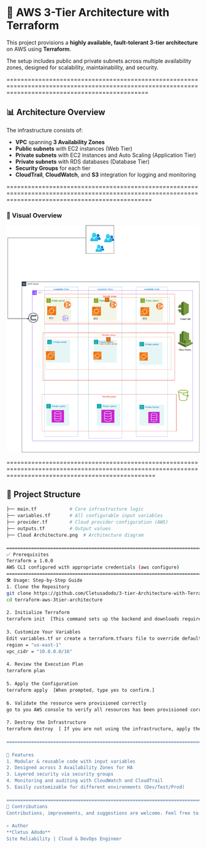 # 🚀 AWS 3-Tier Architecture with Terraform

This project provisions a **highly available, fault-tolerant 3-tier architecture** on AWS using **Terraform**. 

The setup includes public and private subnets across multiple availability zones, designed for scalability, maintainability, and security.

====================================================================================================================================================

## 📊 Architecture Overview

The infrastructure consists of:

- **VPC** spanning **3 Availability Zones**
- **Public subnets** with EC2 instances (Web Tier)
- **Private subnets** with EC2 instances and Auto Scaling (Application Tier)
- **Private subnets** with RDS databases (Database Tier)
- **Security Groups** for each tier
- **CloudTrail**, **CloudWatch**, and **S3** integration for logging and monitoring

=====================================================================================================================================================

### 📌 Visual Overview

![Cloud Architecture](./Cloud%20Architecture.png)

======================================================================================================================================================

## 📁 Project Structure

```bash
├── main.tf            # Core infrastructure logic
├── variables.tf       # All configurable input variables
├── provider.tf        # Cloud provider configuration (AWS)
├── outputs.tf         # Output values
├── Cloud Architecture.png  # Architecture diagram

========================================================================================================================================================
✅ Prerequisites
Terraform ≥ 1.0.0
AWS CLI configured with appropriate credentials (aws configure)
========================================================================================================================================================
🛠️ Usage: Step-by-Step Guide
1. Clone the Repository
git clone https://github.com/Cletusadodo/3-tier-Architecture-with-Terraform.git
cd terraform-aws-3tier-architecture

2. Initialize Terraform
terraform init  [This command sets up the backend and downloads required provider plugins]

3. Customize Your Variables
Edit variables.tf or create a terraform.tfvars file to override default values. Example:
region = "us-east-1"
vpc_cidr = "10.0.0.0/16"

4. Review the Execution Plan
terraform plan

5. Apply the Configuration
terraform apply  [When prompted, type yes to confirm.]

6. Validate the resource were provisioned correctly
go to you AWS console to verify all resources has been provisioned correctly

7. Destroy the Infrastructure 
terraform destroy  [ If you are not using the infrastructure, apply the terraform destroy command so you don't incur bills]

=====================================================================================================================================================

🧰 Features
1. Modular & reusable code with input variables
2. Designed across 3 Availability Zones for HA
3. Layered security via security groups
4. Monitoring and auditing with CloudWatch and CloudTrail
5. Easily customizable for different environments (Dev/Test/Prod)

=======================================================================================================================================================
🙌 Contributions
Contributions, improvements, and suggestions are welcome. Feel free to fork and PR!

✍️ Author
**Cletus Adodo**
Site Reliability | Cloud & DevOps Engineer

